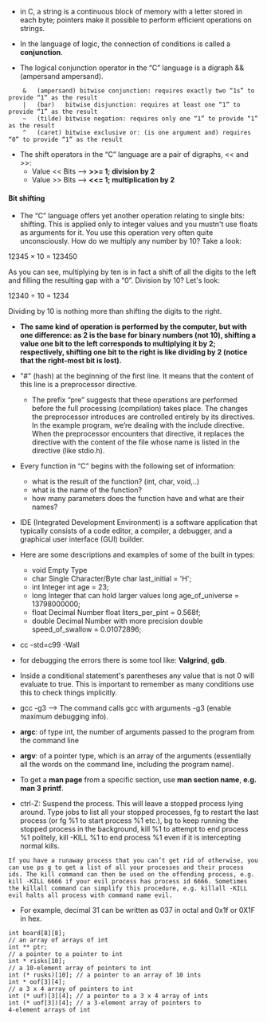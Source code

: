 * in C, a string is a continuous block of memory with a letter stored in each byte; pointers make it possible to perform efficient operations on strings.

*  In the language of logic, the connection of conditions is called a **conjunction**.

* The logical conjunction operator in the “C” language is a digraph && (ampersand ampersand).

```
    &   (ampersand)	bitwise conjunction: requires exactly two “1s” to provide “1” as the result
    |   (bar)	bitwise disjunction: requires at least one “1” to provide “1” as the result
    ~   (tilde)	bitwise negation: requires only one “1” to provide “1” as the result
    ^   (caret)	bitwise exclusive or: (is one argument and) requires “0” to provide “1” as the result
```

* The shift operators in the “C” language are a pair of digraphs, << and >>:
    * Value << Bits --> **>>= 1; division by 2**
    * Value >> Bits --> **<<= 1;  multiplication by 2**


#### Bit shifting

* The “C” language offers yet another operation relating to single bits: shifting. This is applied only to integer values and you mustn't use floats as arguments for it. You use this operation very often quite unconsciously. How do we multiply any number by 10? Take a look:

12345 × 10 = 123450

As you can see, multiplying by ten is in fact a shift of all the digits to the left and filling the resulting gap with a “0”. Division by 10? Let's look:

12340 ÷ 10 = 1234

Dividing by 10 is nothing more than shifting the digits to the right.

* **The same kind of operation is performed by the computer, but with one difference: as 2 is the base for binary numbers (not 10), shifting a value one bit to the left corresponds to multiplying it by 2; respectively, shifting one bit to the right is like dividing by 2 (notice that the right-most bit is lost).**


* "#" (hash) at the beginning of the first line. It means that the content of this line is a preprocessor directive.
    * The prefix “pre” suggests that these operations are performed before the full processing (compilation) takes place. The changes the preprocessor introduces are controlled entirely by its directives. In the example program, we’re dealing with the include directive. When the preprocessor encounters that directive, it replaces the directive with the content of the file whose name is listed in the directive (like stdio.h). 

* Every function in “C” begins with the following set of information:
    - what is the result of the function? (int, char, void,..)
    - what is the name of the function?
    - how many parameters does the function have and what are their names?

* IDE (Integrated Development Environment) is a software application that typically consists of a code editor, a compiler, a debugger, and a graphical user interface (GUI) builder.

* Here are some descriptions and examples of some of the built in types:

	- void	Empty Type	
	-	char	Single Character/Byte	char last_initial = 'H';
	-	int	Integer	int age = 23;
	-	long	Integer that can hold larger values	long age_of_universe = 13798000000;
	-	float	Decimal Number	float liters_per_pint = 0.568f;
	-	double	Decimal Number with more precision	double speed_of_swallow = 0.01072896;

* cc -std=c99 -Wall
* for debugging the errors there is some tool like: **Valgrind**, **gdb**.

* Inside a conditional statement's parentheses any value that is not 0 will evaluate to true. This is important to remember as many conditions use this to check things implicitly.

* gcc -g3 --> The command calls gcc with arguments -g3 (enable maximum debugging info).

* **argc**: of type int, the number of arguments passed to the program from the command line

* **argv**: of a pointer type, which is an array of the arguments (essentially all the words on the command line, including the program name).

* To get a **man page** from a specific section, use **man section name**, **e.g. man 3 printf**.

* ctrl-Z:
	Suspend the process. This will leave a stopped process lying around. Type jobs to list all your stopped processes, fg to restart the last process (or fg %1 to start process %1 etc.), bg to keep running the stopped process in the background, kill %1 to attempt to end process %1 politely, kill -KILL %1 to end process %1 even if it is intercepting normal kills.


```
If you have a runaway process that you can’t get rid of otherwise, you can use ps g to get a list of all your processes and their process ids. The kill command can then be used on the offending process, e.g. kill -KILL 6666 if your evil process has process id 6666. Sometimes the killall command can simplify this procedure, e.g. killall -KILL evil halts all process with command name evil.
```

* For example, decimal 31 can be written as 037 in octal and 0x1f or 0X1F in hex.

```
int board[8][8];
// an array of arrays of int
int ** ptr;
// a pointer to a pointer to int
int * risks[10];
// a 10-element array of pointers to int
int (* rusks)[10]; // a pointer to an array of 10 ints
int * oof[3][4];
// a 3 x 4 array of pointers to int
int (* uuf)[3][4]; // a pointer to a 3 x 4 array of ints
int (* uof[3])[4]; // a 3-element array of pointers to
4-element arrays of int

```


































